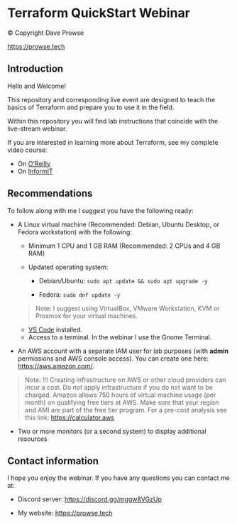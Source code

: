 # Terraform QuickStart Webinar

© Copyright Dave Prowse

https://prowse.tech

## Introduction

Hello and Welcome!

This repository and corresponding live event are designed to teach the basics of Terraform and prepare you to use it in the field.

Within this repository you will find lab instructions that coincide with the live-stream webinar.

If you are interested in learning more about Terraform, see my complete video course: 

- On [O'Reilly](https://learning.oreilly.com/course/hashicorp-certified-terraform/9780138195366/)
- On [InformIT](https://click.linksynergy.com/link?id=g%2f%2f2PZbywdw&offerid=145238.248089780138195397&bids=145238.248089780138195397&bids=145238.248089780138195397&type=2&murl=https%3a%2f%2fwww.pearsonitcertification.com%2ftitle%2f9780138195397&)

## Recommendations

To follow along with me I suggest you have the following ready:

- A Linux virtual machine (Recommended: Debian, Ubuntu Desktop, or Fedora workstation) with the following:

  - Minimum 1 CPU and 1 GB RAM (Recommended: 2 CPUs and 4 GB RAM)

  - Updated operating system:

    - Debian/Ubuntu: `sudo apt update && sudo apt upgrade -y`

    - Fedora: `sudo dnf update -y`

  > Note: I suggest using VirtualBox, VMware Workstation, KVM or Proxmox for your virtual machines.

  - [VS Code](https://code.visualstudio.com/download) installed.
  - Access to a terminal. In the webinar I use the Gnome Terminal.

- An AWS account with a separate IAM user for lab purposes (with **admin** permissions and AWS console access). You can create one here: https://aws.amazon.com/.

> Note: !!! Creating infrastructure on AWS or other cloud providers can incur a cost. Do not apply infrastructure if you do not want to be charged. 
> Amazon allows 750 hours of virtual machine usage (per month) on qualifying free tiers at AWS. Make sure that your region and AMI are part of the free tier program. For a pre-cost analysis see this link: https://calculator.aws

- Two or more monitors (or a second system) to display additional resources

## Contact information

I hope you enjoy the webinar. If you have any questions you can contact me at:

- Discord server: https://discord.gg/mggw8VGzUp

- My website: https://prowse.tech